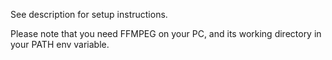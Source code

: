 See description for setup instructions.

Please note that you need FFMPEG on your PC, and its working directory in your PATH env variable.
